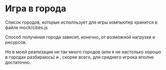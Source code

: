 # Игра в города

Список городов, которые исполльзует для игры компьютер хранится в файле mock/cities.js

Способ получения города зависит, конечно, от возможной нагрузки и ресурсов.

Но в моей реализации не так много городов (или я не настолько хорошо в городах разбираюсь) и , скорее всего, для среднего игрока вполне достаточно.
